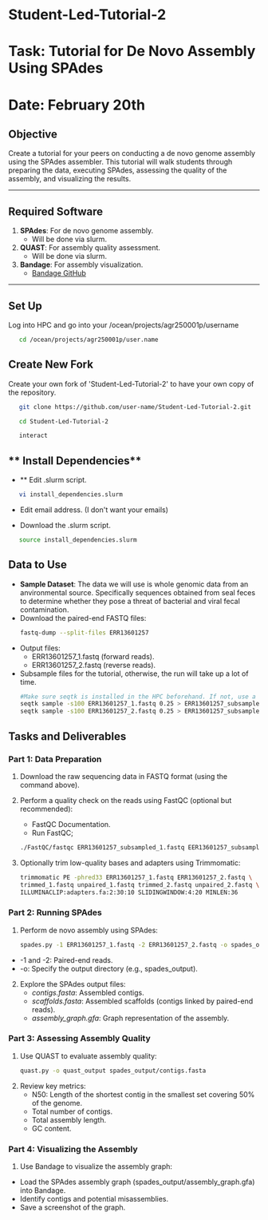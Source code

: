 # Student-Led-Tutorial-2
# Task: Tutorial for De Novo Assembly Using SPAdes
# Date: February 20th

## **Objective**
Create a tutorial for your peers on conducting a de novo genome assembly using the SPAdes assembler. This tutorial will walk students through preparing the data, executing SPAdes, assessing the quality of the assembly, and visualizing the results.

---

## **Required Software**
1. **SPAdes**: For de novo genome assembly.
   - Will be done via slurm.
2. **QUAST**: For assembly quality assessment.
   - Will be done via slurm.
3. **Bandage**: For assembly visualization.
   - [Bandage GitHub](https://rrwick.github.io/Bandage/)

---

## **Set Up**
   Log into HPC and go into your /ocean/projects/agr250001p/username 

```bash
   cd /ocean/projects/agr250001p/user.name

```
## Create New Fork 
Create your own fork of 'Student-Led-Tutorial-2' to have your own copy of the repository.
  
```bash
   git clone https://github.com/user-name/Student-Led-Tutorial-2.git
```
```bash
   cd Student-Led-Tutorial-2
```
```bash
   interact
```

## ** Install Dependencies**
- ** Edit .slurm script.

```bash
   vi install_dependencies.slurm
```
- Edit email address. (I don't want your emails)

- Download the .slurm script.
```bash
   source install_dependencies.slurm
```


## **Data to Use**
- **Sample Dataset**: The data we will use is whole genomic data from an anvironmental source. Specifically sequences obtained from seal feces to determine whether they pose a threat of bacterial and viral fecal contamination. 
- Download the paired-end FASTQ files:
  ```bash
  fastq-dump --split-files ERR13601257

- Output files:
   - ERR13601257_1.fastq (forward reads).
   - ERR13601257_2.fastq (reverse reads).
- Subsample files for the tutorial, otherwise, the run will take up a lot of time.
  ```bash
  #Make sure seqtk is installed in the HPC beforehand. If not, use a conda environment.
  seqtk sample -s100 ERR13601257_1.fastq 0.25 > ERR13601257_subsampled_1.fastq   #Samples 25% of reads in file
  seqtk sample -s100 ERR13601257_2.fastq 0.25 > ERR13601257_subsampled_2.fastq   #Samples 25% of reads in file


## **Tasks and Deliverables**
### **Part 1: Data Preparation**
1. Download the raw sequencing data in FASTQ format (using the command above).
2. Perform a quality check on the reads using FastQC (optional but recommended):
   - FastQC Documentation.
   - Run FastQC;

   ```bash
   ./FastQC/fastqc ERR13601257_subsampled_1.fastq EER13601257_subsampled_2.fastq #if using subsamples, replace file names accordingly.

3. Optionally trim low-quality bases and adapters using Trimmomatic:
   ```bash
   trimmomatic PE -phred33 ERR13601257_1.fastq ERR13601257_2.fastq \
   trimmed_1.fastq unpaired_1.fastq trimmed_2.fastq unpaired_2.fastq \
   ILLUMINACLIP:adapters.fa:2:30:10 SLIDINGWINDOW:4:20 MINLEN:36

### **Part 2: Running SPAdes**
1. Perform de novo assembly using SPAdes:
   ```bash
   spades.py -1 ERR13601257_1.fastq -2 ERR13601257_2.fastq -o spades_output
- -1 and -2: Paired-end reads.
- -o: Specify the output directory (e.g., spades_output).
2. Explore the SPAdes output files:
   - *contigs.fasta*: Assembled contigs.
   - *scaffolds.fasta*: Assembled scaffolds (contigs linked by paired-end reads).
   - *assembly_graph.gfa*: Graph representation of the assembly.

### **Part 3: Assessing Assembly Quality**

1. Use QUAST to evaluate assembly quality:
   ```bash
   quast.py -o quast_output spades_output/contigs.fasta

2. Review key metrics:
   - N50: Length of the shortest contig in the smallest set covering 50% of the genome.
   - Total number of contigs.
   - Total assembly length.
   - GC content.

### **Part 4: Visualizing the Assembly**
1. Use Bandage to visualize the assembly graph:
- Load the SPAdes assembly graph (spades_output/assembly_graph.gfa) into Bandage.
- Identify contigs and potential misassemblies.
- Save a screenshot of the graph.
